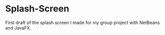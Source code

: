 # Splash-Screen

First draft of the splash screen I made for my group project with NetBeans and JavaFX.
